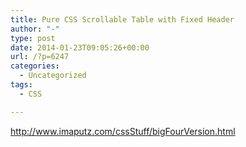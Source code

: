 ```yaml
---
title: Pure CSS Scrollable Table with Fixed Header
author: "-"
type: post
date: 2014-01-23T09:05:26+00:00
url: /?p=6247
categories:
  - Uncategorized
tags:
  - CSS

---
```

http://www.imaputz.com/cssStuff/bigFourVersion.html